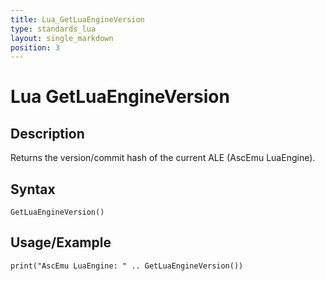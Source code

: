 ```yaml
---
title: Lua_GetLuaEngineVersion
type: standards_lua
layout: single_markdown
position: 3
---
```


# Lua GetLuaEngineVersion

## Description

Returns the version/commit hash of the current ALE (AscEmu LuaEngine).

## Syntax

```
GetLuaEngineVersion()
```

## Usage/Example

```
print("AscEmu LuaEngine: " .. GetLuaEngineVersion())
```
